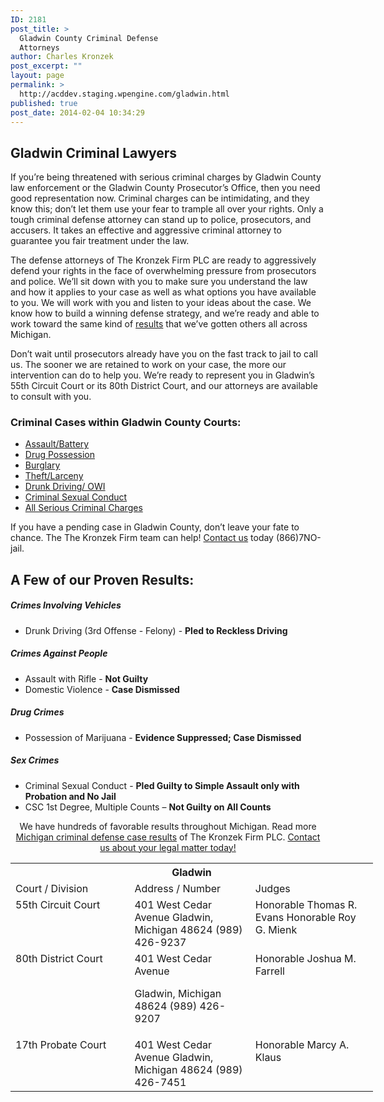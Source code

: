 ```yaml
---
ID: 2181
post_title: >
  Gladwin County Criminal Defense
  Attorneys
author: Charles Kronzek
post_excerpt: ""
layout: page
permalink: >
  http://acddev.staging.wpengine.com/gladwin.html
published: true
post_date: 2014-02-04 10:34:29
---
```

<div class="county-lis">
<h2>Gladwin Criminal Lawyers</h2>
If you’re being threatened with serious criminal charges by Gladwin County law enforcement or the Gladwin County Prosecutor’s Office, then you need good representation now. Criminal charges can be intimidating, and they know this; don’t let them use your fear to trample all over your rights. Only a tough criminal defense attorney can stand up to police, prosecutors, and accusers. It takes an effective and aggressive criminal attorney to guarantee you fair treatment under the law.

The defense attorneys of The Kronzek Firm PLC are ready to aggressively defend your rights in the face of overwhelming pressure from prosecutors and police. We’ll sit down with you to make sure you understand the law and how it applies to your case as well as what options you have available to you. We will work with you and listen to your ideas about the case. We know how to build a winning defense strategy, and we’re ready and able to work toward the same kind of <a href="http://acddev.staging.wpengine.com/proven-results.html">results</a> that we’ve gotten others all across Michigan.

Don’t wait until prosecutors already have you on the fast track to jail to call us. The sooner we are retained to work on your case, the more our intervention can do to help you. We’re ready to represent you in Gladwin’s 55th Circuit Court or its 80th District Court, and our attorneys are available to consult with you.

<img style="float: right; padding: 20px 0 20px 20px;" src="http://acddev.staging.wpengine.com/images/county-img6.jpg" alt="" />
<h3>Criminal Cases within Gladwin County Courts:</h3>
<ul class="no-bullets">
	<li><a href="http://acddev.staging.wpengine.com/assault-charges.html">Assault/Battery</a></li>
	<li><a href="http://acddev.staging.wpengine.com/drug-charges.html">Drug Possession</a></li>
	<li><a href="http://acddev.staging.wpengine.com/burglary-crimes.html">Burglary</a></li>
	<li><a href="http://acddev.staging.wpengine.com/theft-charges.html">Theft/Larceny</a></li>
	<li><a href="http://acddev.staging.wpengine.com/michigan-drunk-driving-dui-owi-drug-attorney-lansing-criminal-lawyer.html" target="_blank">Drunk Driving/ OWI</a></li>
	<li><a href="http://acddev.staging.wpengine.com/sex-crimes.html">Criminal Sexual Conduct</a></li>
	<li><a href="http://acddev.staging.wpengine.com">All Serious Criminal Charges</a></li>
</ul>
<p class="ctas">If you have a pending case in Gladwin County, don’t leave your fate to chance. The The Kronzek Firm team can help! <a href="http://acddev.staging.wpengine.com/contact-us.html">Contact us</a> today (866)7NO-jail.</p>

<h2>A Few of our Proven Results:</h2>
<h5>Crimes Involving Vehicles</h5>
<ul class="county-lis">
	<li>Drunk Driving (3rd Offense - Felony) - <b>Pled to Reckless Driving</b></li>
</ul>
<h5>Crimes Against People</h5>
<ul class="county-lis">
	<li>Assault with Rifle - <b>Not Guilty</b></li>
	<li>Domestic Violence - <b>Case Dismissed</b></li>
</ul>
<h5>Drug Crimes</h5>
<ul class="county-lis">
	<li>Possession of Marijuana - <b>Evidence Suppressed; Case Dismissed</b></li>
</ul>
<h5>Sex Crimes</h5>
<ul class="county-lis">
	<li>Criminal Sexual Conduct - <b>Pled Guilty to Simple Assault only with Probation and No Jail</b></li>
	<li>CSC 1st Degree, Multiple Counts – <b>Not Guilty on All Counts</b></li>
</ul>
<p class="ctas" style="text-align: center;">We have hundreds of favorable results throughout Michigan. Read more <a href="Proven-Results">Michigan criminal defense case results</a> of The Kronzek Firm PLC.
<a href="Contact-Us">Contact us about your legal matter today!</a></p>

<table class="districts" style="width: 580px !important;" cellspacing="0">
<tbody>
<tr>
<th colspan="3">Gladwin</th>
</tr>
<tr class="subjects">
<td width="225">Court / Division</td>
<td width="225">Address / Number</td>
<td width="225">Judges</td>
</tr>
<tr>
<td valign="top">55th Circuit Court</td>
<td valign="top">401 West Cedar Avenue
Gladwin, Michigan 48624
(989) 426-9237</td>
<td valign="top">Honorable Thomas R. Evans
Honorable Roy G. Mienk</td>
</tr>
<tr>
<td valign="top">80th District Court</td>
<td valign="top">401 West Cedar Avenue

Gladwin, Michigan 48624
(989) 426-9207</td>
<td valign="top">Honorable Joshua M. Farrell</td>
</tr>
<tr>
<td valign="top">17th Probate Court</td>
<td valign="top">401 West Cedar Avenue
Gladwin, Michigan 48624
(989) 426-7451</td>
<td valign="top">Honorable Marcy A. Klaus</td>
</tr>
<!-- >
<tr>
<td valign="top"></td>
<td valign="top"></td>
<td valign="top"></td>
</tr>
<--></tbody>
</table>
</div>